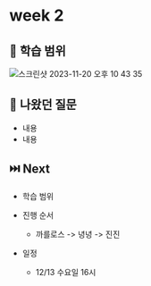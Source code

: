 # week 2

## 📝 학습 범위
![스크린샷 2023-11-20 오후 10 43 35](https://github.com/Rhinos-fe-study/javascript-study/assets/90189513/0ca8fe97-8b8e-4778-b26a-0fea3fea38ae)

## 🙋 나왔던 질문
* 내용
* 내용
  
## ⏭️ Next
* 학습 범위

* 진행 순서
  * 까를로스 -> 녕녕 -> 진진

* 일정
  * 12/13 수요일 16시
